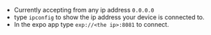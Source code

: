 - Currently accepting from any ip address `0.0.0.0`
- type `ipconfig` to show the ip address your device is connected to.
- In the expo app type `exp://<the ip>:8081` to connect.